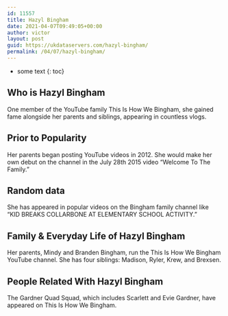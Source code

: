 ```yaml
---
id: 11557
title: Hazyl Bingham
date: 2021-04-07T09:49:05+00:00
author: victor
layout: post
guid: https://ukdataservers.com/hazyl-bingham/
permalink: /04/07/hazyl-bingham/
---
```


* some text
{: toc}


## Who is Hazyl Bingham



One member of the YouTube family This Is How We Bingham, she gained fame alongside her parents and siblings, appearing in countless vlogs. 

                
                
                
## Prior to Popularity



Her parents began posting YouTube videos in 2012. She would make her own debut on the channel in the July 28th 2015 video &#8220;Welcome To The Family.&#8221; 

                
                
                
## Random data



She has appeared in popular videos on the Bingham family channel like &#8220;KID BREAKS COLLARBONE AT ELEMENTARY SCHOOL ACTIVITY.&#8221; 

                
                
                
## Family & Everyday Life of Hazyl Bingham



Her parents, Mindy and Branden Bingham, run the This Is How We Bingham YouTube channel. She has four siblings: Madison, Ryler, Krew, and Brexsen. 

                
                
                
## People Related With Hazyl Bingham



The Gardner Quad Squad, which includes Scarlett and Evie Gardner, have appeared on This Is How We Bingham. 

                
              
            
          
          
          